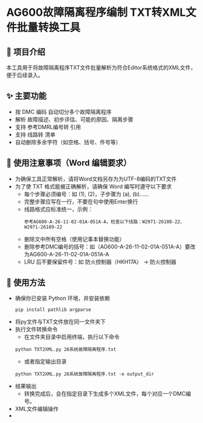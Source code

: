 # AG600故障隔离程序编制 TXT转XML文件批量转换工具

## 📌 项目介绍
  本工具用于将故障隔离程序TXT文件批量解析为符合Editor系统格式的XML文件，便于后续录入。

## ✨ 主要功能
- 按 DMC 编码 自动切分多个故障隔离程序
- 解析 故障描述、初步评估、可能的原因、隔离步骤
- 支持 参考DMRL编号转 <dmRef> 引用
- 支持 线路转 <randomList> 清单
- 自动删除多余字符（如空格、括号、件号等）

## 📄 使用注意事项（Word 编辑要求）
- 为确保工具正常解析，请将Word文档另存为为UTF-8编码的TXT文件
- 为了使 TXT 格式能被正确解析，请确保 Word 编写时遵守以下要求
  - 每个步骤必须编号：如 (1), (2)，子步骤为 (a), (b)……
  - 完整步骤应写在一行，不要在句中使用Enter换行
  - 线路格式应标准统一，示例：
    <pre><code>参考AG600-A-26-11-02-01A-051A-A，检查以下线路：W2971-26108-22、W2971-26109-22</code></pre>
  - 删除文中所有空格（使用记事本替换功能）
  - 删除参考DMC编号的括号：如（AG600-A-26-11-02-01A-051A-A）要改为AG600-A-26-11-02-01A-051A-A
  - LRU 后不要保留件号：如 防火控制器（HKH17A） → 防火控制器

## 🚀 使用方法
- 确保你已安装 Python 环境，并安装依赖
  <pre><code>pip install pathlib argparse</code></pre>
- 将py文件与TXT文件放在同一文件夹下
- 执行文件转换命令
  - 在文件夹目录中启用终端，执行以下命令
  <pre><code>python TXT2XML.py 26系统故障隔离程序.txt</code></pre>
  - 或者指定输出目录
  <pre><code>python TXT2XML.py 26系统故障隔离程序.txt -o output_dir</code></pre>
- 结果输出
  - 转换完成后，会在指定目录下生成多个XML文件，每个对应一个DMC编号。
- XML文件编辑操作
- 
